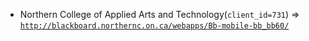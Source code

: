  - Northern College of Applied Arts and Technology(`client_id=731`) => [`http://blackboard.northernc.on.ca/webapps/Bb-mobile-bb_bb60/`](http://blackboard.northernc.on.ca/webapps/Bb-mobile-bb_bb60/)
